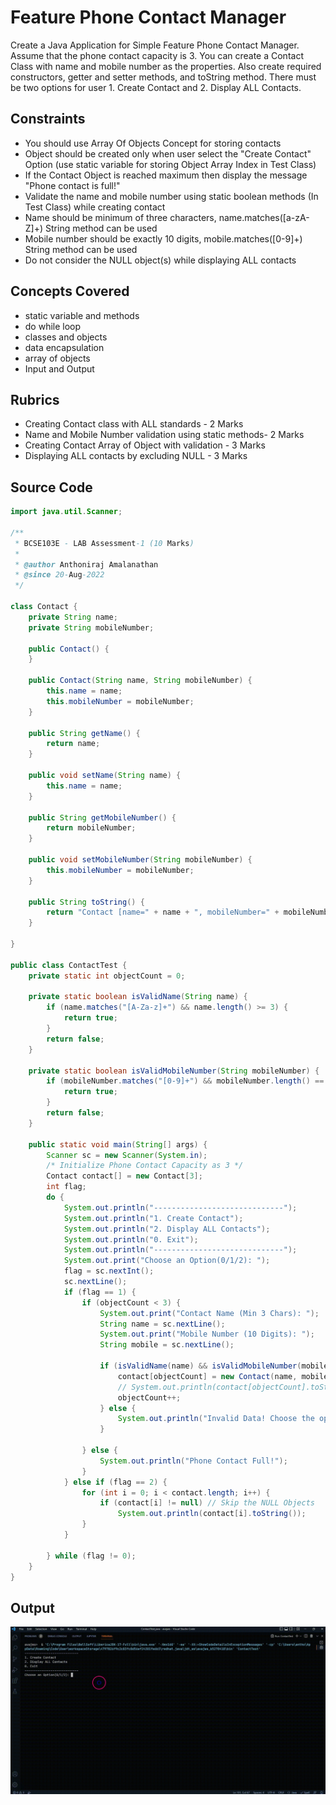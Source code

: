 # Feature Phone Contact Manager
Create a Java Application for Simple Feature Phone Contact Manager. Assume that the phone contact  capacity is 3. You can create a Contact Class with name and mobile number as the properties. Also create required constructors, getter and setter methods, and toString method. There must be two options for user 1. Create Contact and 2. Display ALL Contacts.

## Constraints
- You should use Array Of Objects Concept for storing contacts
- Object should be created only when user select the "Create Contact" Option
(use static variable for storing Object Array Index in Test Class)
- If the Contact Object is reached maximum then display the message "Phone contact is full!"
- Validate the name and mobile number using static boolean methods (In Test Class) while creating contact
- Name should be minimum of three characters, name.matches([a-zA-Z]+) String method can be used
- Mobile number should be exactly 10 digits, mobile.matches([0-9]+) String method can be used
- Do not consider the NULL object(s) while displaying ALL contacts 

## Concepts Covered
- static variable and methods
- do while loop
- classes and objects
- data encapsulation
- array of objects
- Input and Output

## Rubrics
- Creating Contact class with ALL standards - 2 Marks
- Name and Mobile Number validation using static methods- 2 Marks
- Creating Contact Array of Object with validation  - 3 Marks
- Displaying ALL contacts by excluding NULL - 3 Marks

## Source Code
```java
import java.util.Scanner;

/**
 * BCSE103E - LAB Assessment-1 (10 Marks)
 * 
 * @author Anthoniraj Amalanathan
 * @since 20-Aug-2022
 */

class Contact {
    private String name;
    private String mobileNumber;

    public Contact() {
    }

    public Contact(String name, String mobileNumber) {
        this.name = name;
        this.mobileNumber = mobileNumber;
    }

    public String getName() {
        return name;
    }

    public void setName(String name) {
        this.name = name;
    }

    public String getMobileNumber() {
        return mobileNumber;
    }

    public void setMobileNumber(String mobileNumber) {
        this.mobileNumber = mobileNumber;
    }

    public String toString() {
        return "Contact [name=" + name + ", mobileNumber=" + mobileNumber + "]";
    }

}

public class ContactTest {
    private static int objectCount = 0;

    private static boolean isValidName(String name) {
        if (name.matches("[A-Za-z]+") && name.length() >= 3) {
            return true;
        }
        return false;
    }

    private static boolean isValidMobileNumber(String mobileNumber) {
        if (mobileNumber.matches("[0-9]+") && mobileNumber.length() == 10) {
            return true;
        }
        return false;
    }

    public static void main(String[] args) {
        Scanner sc = new Scanner(System.in);
        /* Initialize Phone Contact Capacity as 3 */
        Contact contact[] = new Contact[3];
        int flag;
        do {
            System.out.println("-----------------------------");
            System.out.println("1. Create Contact");
            System.out.println("2. Display ALL Contacts");
            System.out.println("0. Exit");
            System.out.println("-----------------------------");
            System.out.print("Choose an Option(0/1/2): ");
            flag = sc.nextInt();
            sc.nextLine();
            if (flag == 1) {
                if (objectCount < 3) {
                    System.out.print("Contact Name (Min 3 Chars): ");
                    String name = sc.nextLine();
                    System.out.print("Mobile Number (10 Digits): ");
                    String mobile = sc.nextLine();

                    if (isValidName(name) && isValidMobileNumber(mobile)) {
                        contact[objectCount] = new Contact(name, mobile);
                        // System.out.println(contact[objectCount].toString());
                        objectCount++;
                    } else {
                        System.out.println("Invalid Data! Choose the option again");
                    }

                } else {
                    System.out.println("Phone Contact Full!");
                }
            } else if (flag == 2) {
                for (int i = 0; i < contact.length; i++) {
                    if (contact[i] != null) // Skip the NULL Objects
                        System.out.println(contact[i].toString());
                }
            }

        } while (flag != 0);
    }
}
```
## Output
![output](../images/LAB_Activity_1_Demo.gif)

